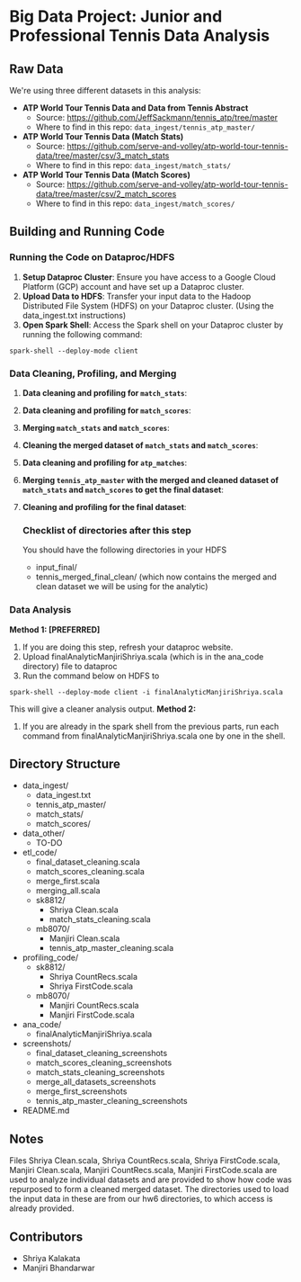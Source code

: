 # Big Data Project: Junior and Professional Tennis Data Analysis

## Raw Data
We're using three different datasets in this analysis:
* **ATP World Tour Tennis Data and Data from Tennis Abstract**
    * Source: https://github.com/JeffSackmann/tennis_atp/tree/master
    * Where to find in this repo: `data_ingest/tennis_atp_master/`
* **ATP World Tour Tennis Data (Match Stats)**
    * Source: https://github.com/serve-and-volley/atp-world-tour-tennis-data/tree/master/csv/3_match_stats
    * Where to find in this repo: `data_ingest/match_stats/`
* **ATP World Tour Tennis Data (Match Scores)**
    * Source: https://github.com/serve-and-volley/atp-world-tour-tennis-data/tree/master/csv/2_match_scores
    * Where to find in this repo: `data_ingest/match_scores/`

## Building and Running Code

### Running the Code on Dataproc/HDFS

1. **Setup Dataproc Cluster**: Ensure you have access to a Google Cloud Platform (GCP) account and have set up a Dataproc cluster.
2. **Upload Data to HDFS**: Transfer your input data to the Hadoop Distributed File System (HDFS) on your Dataproc cluster. (Using the data_ingest.txt instructions)
3. **Open Spark Shell**: Access the Spark shell on your Dataproc cluster by running the following command:
```
spark-shell --deploy-mode client
```

### Data Cleaning, Profiling, and Merging
1. **Data cleaning and profiling for `match_stats`**: 
2. **Data cleaning and profiling for `match_scores`**: 
3. **Merging `match_stats` and `match_scores`**: 
4. **Cleaning the merged dataset of `match_stats` and `match_scores`**: 
5. **Data cleaning and profiling for `atp_matches`**: 
6. **Merging `tennis_atp_master`  with the merged and cleaned dataset of `match_stats` and `match_scores` to get the final dataset**: 
7. **Cleaning and profiling for the final dataset**:

   ### Checklist of directories after this step
   You should have the following directories in your HDFS
   - input_final/
   - tennis_merged_final_clean/ (which now contains the merged and clean dataset we will be using for the analytic)

### Data Analysis
**Method 1: [PREFERRED]**
1. If you are doing this step, refresh your dataproc website.
2. Upload finalAnalyticManjiriShriya.scala (which is in the ana_code directory) file to dataproc
3. Run the command below on HDFS to
```
spark-shell --deploy-mode client -i finalAnalyticManjiriShriya.scala
```
This will give a cleaner analysis output.
**Method 2:**
1. If you are already in the spark shell from the previous parts, run each command from finalAnalyticManjiriShriya.scala one by one in the shell.

## Directory Structure
* data_ingest/
    * data_ingest.txt
    * tennis_atp_master/
    * match_stats/
    * match_scores/
* data_other/
    * TO-DO
* etl_code/
    * final_dataset_cleaning.scala
    * match_scores_cleaning.scala
    * merge_first.scala
    * merging_all.scala
    * sk8812/
        * Shriya Clean.scala
        * match_stats_cleaning.scala
    * mb8070/
        * Manjiri Clean.scala
        * tennis_atp_master_cleaning.scala
* profiling_code/
    * sk8812/
        * Shriya CountRecs.scala
        * Shriya FirstCode.scala
    * mb8070/
        * Manjiri CountRecs.scala
        * Manjiri FirstCode.scala
* ana_code/
    * finalAnalyticManjiriShriya.scala
* screenshots/
    * final_dataset_cleaning_screenshots
    * match_scores_cleaning_screenshots
    * match_stats_cleaning_screenshots
    * merge_all_datasets_screenshots
    * merge_first_screenshots
    * tennis_atp_master_cleaning_screenshots
* README.md

## Notes
Files Shriya Clean.scala, Shriya CountRecs.scala, Shriya FirstCode.scala, Manjiri Clean.scala, Manjiri CountRecs.scala, Manjiri FirstCode.scala are used to analyze individual datasets and are provided to show how code was repurposed to form a cleaned merged dataset. The directories used to load the input data in these are from our hw6 directories, to which access is already provided.

## Contributors
* Shriya Kalakata
* Manjiri Bhandarwar
